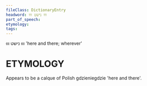 ```yaml
---
fileClass: DictionaryEntry
headword: וווּ נישט וווּ
part_of_speech: 
etymology: 
tags: 
---
```

וווּ נישט וווּ
'here and there; wherever'

ETYMOLOGY
===========
Appears to be a calque of Polish gdzieniegdzie 'here and there'. 